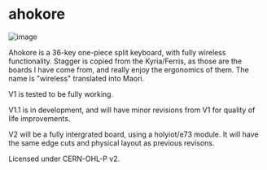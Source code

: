   # ahokore

![image](photos/IMG_7941.png)

Ahokore is a 36-key one-piece split keyboard, with fully wireless functionality. Stagger is copied from the Kyria/Ferris, as those are the boards I have come from, and really enjoy the ergonomics of them. The name is "wireless" translated into Maori.

V1 is tested to be fully working.

V1.1 is in development, and will have minor revisions from V1 for quality of life improvements.

V2 will be a fully intergrated board, using a holyiot/e73 module. It will have the same edge cuts and physical layout as previous revisons.

Licensed under CERN-OHL-P v2.
